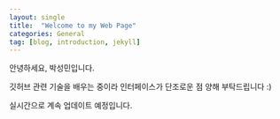 ```yaml
---
layout: single
title:  "Welcome to my Web Page"
categories: General
tag: [blog, introduction, jekyll]
---
```


안녕하세요, 박성민입니다. 

깃허브 관련 기술을 배우는 중이라 인터페이스가 단조로운 점 양해 부탁드립니다 :)

실시간으로 계속 업데이트 예정입니다.
